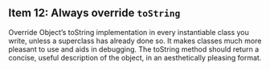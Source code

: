 ## Item 12: Always override `toString`

Override Object’s toString implementation in every instantiable class you write,
unless a superclass has already done so. It makes classes much more pleasant to use and aids in debugging.
The toString method should return a concise, useful description of the object, in an aesthetically pleasing format.